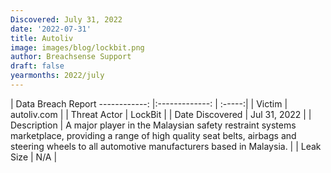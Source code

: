 ```yaml
---
Discovered: July 31, 2022
date: '2022-07-31'
title: Autoliv
image: images/blog/lockbit.png
author: Breachsense Support
draft: false
yearmonths: 2022/july
---
```



| Data Breach Report
------------:     |:-------------:    | :-----:|
| Victim      | autoliv.com      | 
| Threat Actor      | LockBit      | 
| Date Discovered      | Jul 31, 2022      | 
| Description      | A major player in the Malaysian safety restraint systems marketplace, providing a range of high quality seat belts, airbags and steering wheels to all automotive manufacturers based in Malaysia.      | 
| Leak Size      | N/A      | 

